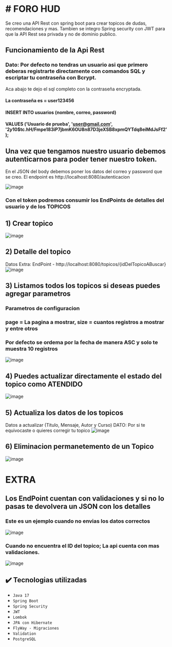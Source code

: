 <h1># FORO HUD</h1>
Se creo una API Rest con spring boot para crear topicos de dudas, recomendaciones y mas.
Tambien se integro Spring security con JWT para que la API Rest sea privada y no de dominio publico.

## Funcionamiento de la Api Rest


### Dato: Por defecto no tendras un usuario asi que primero deberas registrarte directamente con comandos SQL y escriptar tu contraseña con Bcrypt.
Aca abajo te dejo el sql completo con la contraseña encryptada.
#### La contraseña es = user123456
#### INSERT INTO usuarios (nombre, correo, password)
#### VALUES ('Usuario de prueba', 'user@gmail.com', '$2y$10$tc.hH/Fmpe183iP7jbmK6OU8n87D3jeXSB8xpmQYTdq8eiMdJsFf2');



## Una vez que tengamos nuestro usuario debemos autenticarnos para poder tener nuestro token.
En el JSON del body debemos poner los datos del correo y password que se creo.
El endpoint es http://localhost:8080/autenticacion

![image](https://github.com/user-attachments/assets/6ed8bc44-28e9-430e-9374-91707413d7df)

### Con el token podremos consumir los EndPoints de detalles del usuario y de los TOPICOS

## 1) Crear topico
![image](https://github.com/user-attachments/assets/775c142b-6bf2-4674-af80-3b99034f7590)

## 2) Detalle del topico
Datos Extra: EndPoint - http://localhost:8080/topicos/{idDelTopicoABuscar}
![image](https://github.com/user-attachments/assets/2018c71a-e833-433c-9a96-3ac434f30427)

## 3) Listamos todos los topicos si deseas puedes agregar parametros
### Parametros de configuracion
### page = La pagina a mostrar, size = cuantos registros a mostrar y entre otros
### Por defecto se ordema por la fecha de manera ASC y solo te muestra 10 registros
![image](https://github.com/user-attachments/assets/363be7ce-0508-496d-ac39-fee5c49853a5)


## 4) Puedes actualizar directamente el estado del topico como ATENDIDO
![image](https://github.com/user-attachments/assets/81196fc0-3e34-4885-932a-1b658cee030b)

## 5) Actualiza los datos de los topicos
Datos a actualizar (Titulo, Mensaje, Autor y Curso)
DATO: Por si te equivocaste o quieres corregir tu topico
![image](https://github.com/user-attachments/assets/5efe7c8a-6e67-4368-9b29-a6b440594231)

## 6) Eliminacion permanetemento de un Topico
![image](https://github.com/user-attachments/assets/538de50e-eac7-4d4f-bd4b-66100ab2bf31)

# EXTRA

## Los EndPoint cuentan con validaciones y si no lo pasas te devolvera un JSON con los detalles

### Este es un ejemplo cuando no envias los datos correctos
![image](https://github.com/user-attachments/assets/768be27e-ab3e-4a0e-b9ea-97fca5c6b568)

### Cuando no encuentra el ID del topico; La api cuenta con mas validaciones.
![image](https://github.com/user-attachments/assets/73a83adf-a468-466f-a2d3-e53d0164ae62)

## ✔️ Tecnologias utilizadas
- `Java 17`
- `Spring Boot`
- `Spring Security`
- `JWT`
- `Lombok`
- `JPA con Hibernate`
- `FlyWay - Migraciones`
- `Validation`
- `PostgreSQL`










